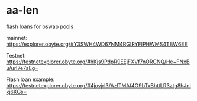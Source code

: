 # aa-len
flash loans for oswap pools

mainnet: https://explorer.obyte.org/#Y3SWH4WD67NM4RGIRYFIPHWMS4TBW6EE

Testnet: https://testnetexplorer.obyte.org/#hKjs9PdpR9EEjFXVf7nORCNQ/He+FNxBu/urI7e7aEg=

Flash loan example: https://testnetexplorer.obyte.org/#4jovjrl3/AzlTMAf4O9bTxBhttLR3ztg8hJnlxj6KGs=
